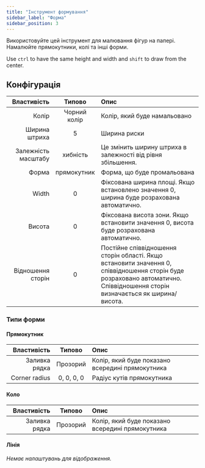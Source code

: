 ```yaml
---
title: "Інструмент формування"
sidebar_label: "Форма"
sidebar_position: 3
---
```



Використовуйте цей інструмент для малювання фігур на папері. Намалюйте прямокутники, колі та інші форми.

Use `ctrl` to have the same height and width and `shift` to draw from the center.

## Конфігурація

|         Властивість |    Типово    | Опис                                                                                                                                                                         |
| -------------------:|:------------:|:---------------------------------------------------------------------------------------------------------------------------------------------------------------------------- |
|               Колір | Чорний колір | Колір, який буде намальовано                                                                                                                                                 |
|       Ширина штриха |      5       | Ширина риски                                                                                                                                                                 |
| Залежність масштабу |   хибність   | Це змінить ширину штриха в залежності від рівня збільшення.                                                                                                                  |
|               Форма | прямокутник  | Форма, що буде промальована                                                                                                                                                  |
|               Width |      0       | Фіксована ширина площі. Якщо встановлено значення 0, ширина буде розрахована автоматично.                                                                                    |
|              Висота |      0       | Фіксована висота зони. Якщо встановити значення 0, висота буде розрахована автоматично.                                                                                      |
|   Відношення сторін |      0       | Постійне співвідношення сторін області. Якщо встановити значення 0, співвідношення сторін буде розраховано автоматично. Співвідношення сторін визначається як ширина/висота. |

### Типи форми

#### Прямокутник

|   Властивість |   Типово   | Опис                                             |
| -------------:|:----------:|:------------------------------------------------ |
| Заливка рядка |  Прозорий  | Колір, який буде показано всередині прямокутника |
| Corner radius | 0, 0, 0, 0 | Радіус кутів прямокутника                        |

#### Коло

|   Властивість |  Типово  | Опис                                             |
| -------------:|:--------:|:------------------------------------------------ |
| Заливка рядка | Прозорий | Колір, який буде показано всередині прямокутника |

#### Лінія

*Немає налаштувань для відображення.*

